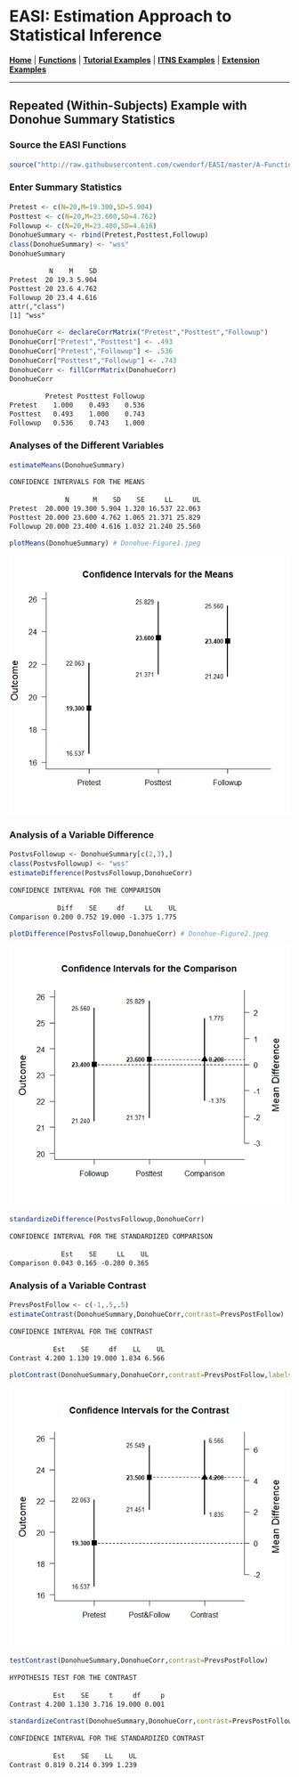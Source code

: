 # EASI: Estimation Approach to Statistical Inference

[**Home**](https://github.com/cwendorf/EASI/) | 
[**Functions**](https://github.com/cwendorf/EASI/tree/master/A-Functions) | 
[**Tutorial Examples**](https://github.com/cwendorf/EASI/tree/master/B-TutorialExamples) | 
[**ITNS Examples**](https://github.com/cwendorf/EASI/tree/master/C-ITNSExamples) | 
[**Extension Examples**](https://github.com/cwendorf/EASI/tree/master/D-ExtensionExamples) 

---

## Repeated (Within-Subjects) Example with Donohue Summary Statistics

### Source the EASI Functions

```r
source("http://raw.githubusercontent.com/cwendorf/EASI/master/A-Functions/ALL-EASI-FUNCTIONS.R")
```

### Enter Summary Statistics

```r
Pretest <- c(N=20,M=19.300,SD=5.904)
Posttest <- c(N=20,M=23.600,SD=4.762)
Followup <- c(N=20,M=23.400,SD=4.616)
DonohueSummary <- rbind(Pretest,Posttest,Followup)
class(DonohueSummary) <- "wss"
DonohueSummary
```
```
          N    M    SD
Pretest  20 19.3 5.904
Posttest 20 23.6 4.762
Followup 20 23.4 4.616
attr(,"class")
[1] "wss"
```
```r
DonohueCorr <- declareCorrMatrix("Pretest","Posttest","Followup")
DonohueCorr["Pretest","Posttest"] <- .493
DonohueCorr["Pretest","Followup"] <- .536
DonohueCorr["Posttest","Followup"] <- .743
DonohueCorr <- fillCorrMatrix(DonohueCorr)
DonohueCorr
```
```
         Pretest Posttest Followup
Pretest    1.000    0.493    0.536
Posttest   0.493    1.000    0.743
Followup   0.536    0.743    1.000
```

### Analyses of the Different Variables

```r
estimateMeans(DonohueSummary)
```
```
CONFIDENCE INTERVALS FOR THE MEANS

              N      M    SD    SE     LL     UL
Pretest  20.000 19.300 5.904 1.320 16.537 22.063
Posttest 20.000 23.600 4.762 1.065 21.371 25.829
Followup 20.000 23.400 4.616 1.032 21.240 25.560
```
```r
plotMeans(DonohueSummary) # Donohue-Figure1.jpeg
```
<kbd><img src="Donohue-Figure1.jpeg"></kbd>
 
### Analysis of a Variable Difference

```r
PostvsFollowup <- DonohueSummary[c(2,3),]
class(PostvsFollowup) <- "wss"
estimateDifference(PostvsFollowup,DonohueCorr)
```
```
CONFIDENCE INTERVAL FOR THE COMPARISON

            Diff    SE     df     LL    UL
Comparison 0.200 0.752 19.000 -1.375 1.775
```
```r
plotDifference(PostvsFollowup,DonohueCorr) # Donohue-Figure2.jpeg
```
<kbd><img src="Donohue-Figure2.jpeg"></kbd>
```r
standardizeDifference(PostvsFollowup,DonohueCorr)
```
```
CONFIDENCE INTERVAL FOR THE STANDARDIZED COMPARISON

             Est    SE     LL    UL
Comparison 0.043 0.165 -0.280 0.365
```

### Analysis of a Variable Contrast

```r
PrevsPostFollow <- c(-1,.5,.5)
estimateContrast(DonohueSummary,DonohueCorr,contrast=PrevsPostFollow)
```
```
CONFIDENCE INTERVAL FOR THE CONTRAST

           Est    SE     df    LL    UL
Contrast 4.200 1.130 19.000 1.834 6.566
```
```r
plotContrast(DonohueSummary,DonohueCorr,contrast=PrevsPostFollow,labels=c("Pretest","Post&Follow")) # Donohue-Figure3.jpeg
```
<kbd><img src="Donohue-Figure3.jpeg"></kbd>
```r
testContrast(DonohueSummary,DonohueCorr,contrast=PrevsPostFollow)
```
```
HYPOTHESIS TEST FOR THE CONTRAST

           Est    SE     t     df     p
Contrast 4.200 1.130 3.716 19.000 0.001
```
```r
standardizeContrast(DonohueSummary,DonohueCorr,contrast=PrevsPostFollow)
```
```
CONFIDENCE INTERVAL FOR THE STANDARDIZED CONTRAST

           Est    SE    LL    UL
Contrast 0.819 0.214 0.399 1.239
```